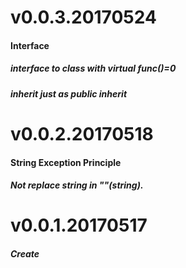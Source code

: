 # v0.0.3.20170524
#### Interface 
##### interface to class with virtual func()=0
##### inherit just as public inherit

# v0.0.2.20170518
#### String Exception Principle
##### Not replace string in ""(string).

# v0.0.1.20170517
##### Create